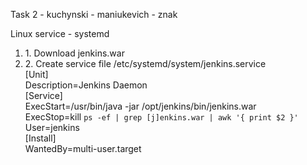 Task 2 
	- kuchynski
	- maniukevich
	- znak

<p>Linux service - systemd</p>
<ol>
<li>1. Download jenkins.war</li>
<li>2. Create service file /etc/systemd/system/jenkins.service<br>
[Unit]<br>
Description=Jenkins Daemon<br>
[Service]<br>
ExecStart=/usr/bin/java -jar /opt/jenkins/bin/jenkins.war<br>
ExecStop=kill <code>ps -ef | grep [j]enkins.war | awk '{ print $2 }'</code><br>
User=jenkins<br>
[Install]<br>
WantedBy=multi-user.target</li>
</ol>
